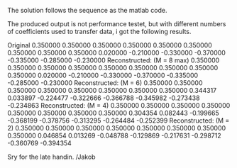
The solution follows the sequence as the matlab code.

The produced output is not performance testet, but with different numbers of coefficients used to transfer data, i got the following results.

Original
0.350000 0.350000 0.350000 0.350000 0.350000 0.350000 0.350000 0.350000 0.350000 0.020000 -0.210000 -0.330000 -0.370000 -0.335000 -0.285000 -0.230000
Reconstructed: (M = 8 max)
0.350000 0.350000 0.350000 0.350000 0.350000 0.350000 0.350000 0.350000 0.350000 0.020000 -0.210000 -0.330000 -0.370000 -0.335000 -0.285000 -0.230000
Reconstructed: (M = 6)
0.350000 0.350000 0.350000 0.350000 0.350000 0.350000 0.350000 0.350000 0.344317 0.033897 -0.224477 -0.322666 -0.366788 -0.345982 -0.273438 -0.234863
Reconstructed: (M = 4)
0.350000 0.350000 0.350000 0.350000 0.350000 0.350000 0.350000 0.350000 0.304354 0.082443 -0.199665 -0.368199 -0.378756 -0.313295 -0.264484 -0.252399
Reconstructed: (M = 2)
0.350000 0.350000 0.350000 0.350000 0.350000 0.350000 0.350000 0.350000 0.046854 0.013269 -0.048788 -0.129869 -0.217631 -0.298712 -0.360769 -0.394354

Sry for the late handin.
/Jakob
